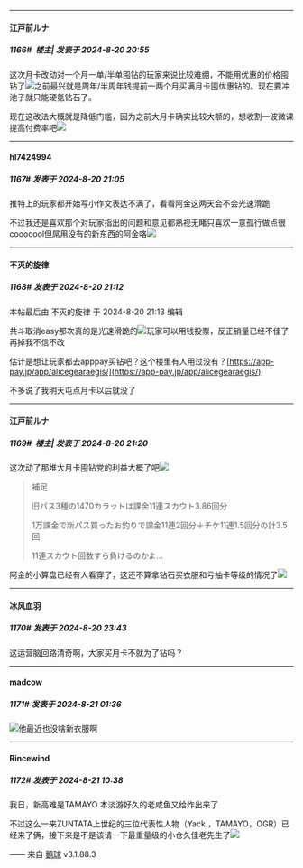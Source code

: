 ﻿
*****

####  江戸前ルナ  
##### 1166#         楼主| 发表于 2024-8-20 20:55

这次月卡改动对一个月一单/半单囤钻的玩家来说比较难绷，不能用优惠的价格囤钻了<img src="https://static.saraba1st.com/image/smiley/face2017/001.png" referrerpolicy="no-referrer">之前最兴就是周年/半周年钱提前一两个月买满月卡囤优惠钻的。现在要冲池子就只能硬氪钻石了。

现在这改法大概就是降低门槛，因为之前大月卡确实比较大额的，想收割一波微课提高付费率吧<img src="https://static.saraba1st.com/image/smiley/face2017/053.png" referrerpolicy="no-referrer">


*****

####  hl7424994  
##### 1167#       发表于 2024-8-20 21:05

推特上的玩家都开始写小作文表达不满了，看看阿金这两天会不会光速滑跪

不过我还是喜欢那个对玩家指出的问题和意见都熟视无睹只喜欢一意孤行做点很cooooool但屌用没有的新东西的阿金咯<img src="https://static.saraba1st.com/image/smiley/face2017/067.png" referrerpolicy="no-referrer">


*****

####  不灭的旋律  
##### 1168#       发表于 2024-8-20 21:12

 本帖最后由 不灭的旋律 于 2024-8-20 21:13 编辑 

共斗取消easy那次真的是光速滑跪的<img src="https://static.saraba1st.com/image/smiley/face2017/067.png" referrerpolicy="no-referrer">玩家可以用钱投票，反正销量已经不佳了再掉我不信不改

估计是想让玩家都去apppay买钻吧？这个楼里有人用过没有？[https://app-pay.jp/app/alicegearaegis/](https://app-pay.jp/app/alicegearaegis/)

不多说了我明天屯点月卡以后就没了


*****

####  江戸前ルナ  
##### 1169#         楼主| 发表于 2024-8-20 21:20

这次动了那堆大月卡囤钻党的利益大概了吧<img src="https://static.saraba1st.com/image/smiley/face2017/037.png" referrerpolicy="no-referrer">
 <blockquote>補足

旧パス3種の1470カラットは課金11連スカウト3.86回分

1万課金で新パス買ったお釣りで課金11連2回分＋チケ11連1.5回分の計3.5回

11連スカウト回数すら負けるのかよ…</blockquote>
阿金的小算盘已经有人看穿了，这还不算拿钻石买衣服和亏抽卡等级的情况了<img src="https://static.saraba1st.com/image/smiley/face2017/067.png" referrerpolicy="no-referrer">


*****

####  冰风血羽  
##### 1170#       发表于 2024-8-20 23:43

这运营脑回路清奇啊，大家买月卡不就为了钻吗？


*****

####  madcow  
##### 1171#       发表于 2024-8-21 01:36

<img src="https://static.saraba1st.com/image/smiley/face2017/092.png" referrerpolicy="no-referrer">他最近也没啥新衣服啊


*****

####  Rincewind  
##### 1172#       发表于 2024-8-21 10:38

我日，新高难是TAMAYO
本淡游好久的老咸鱼又给炸出来了

不过这么一来ZUNTATA上世纪的三位代表性人物（Yack.，TAMAYO，OGR）已经来了俩，接下来是不是该请一下最重量级的小仓久佳老先生了<img src="https://static.saraba1st.com/image/smiley/face2017/037.png" referrerpolicy="no-referrer">

—— 来自 [鹅球](https://www.pgyer.com/GcUxKd4w) v3.1.88.3


